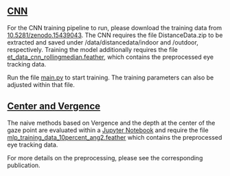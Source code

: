 ## [CNN](/CNNET)
For the CNN training pipeline to run, please download the training data from [10.5281/zenodo.15439043](https://zenodo.org/records/15439043). The CNN requires the file DistanceData.zip to be extracted and saved under /data/distancedata/indoor and /outdoor, respectively. Training the model additionally requires the file [et_data_cnn_rollingmedian.feather](<data/et_data_cnn_rollingmedian.feather>), which contains the preprocessed eye tracking data.  

Run the file [main.py](<CNNET/main.py>) to start training. The training parameters can also be adjusted within that file.  

## [Center and Vergence](<Center and Vergence>)
The naive methods based on Vergence and the depth at the center of the gaze point are evaluated within a [Jupyter Notebook](</GazeDistancePrediction/Center and Vergence/center_estimation.ipynb>) and require the file [mlp_training_data_10percent_ang2.feather](<data/mlp_training_data_10percent_ang2.feather>) which contains the preprocessed eye tracking data.  

For more details on the preprocessing, please see the corresponding publication.  

